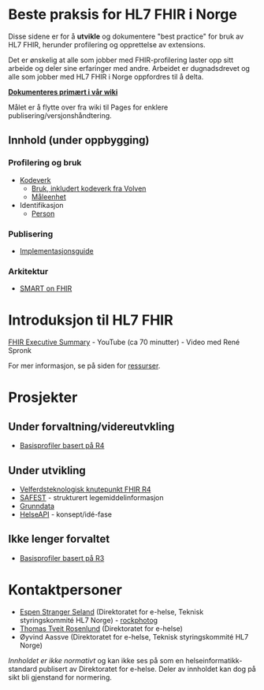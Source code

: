 # Beste praksis for HL7 FHIR i Norge

Disse sidene er for å **utvikle** og dokumentere "best practice" for bruk av HL7 FHIR, herunder profilering og opprettelse av extensions. 

Det er ønskelig at alle som jobber med FHIR-profilering laster opp sitt arbeide og deler sine erfaringer med andre. Arbeidet er dugnadsdrevet og alle som jobber med HL7 FHIR i Norge oppfordres til å delta. 

**[Dokumenteres primært i vår wiki](https://github.com/HL7Norway/best-practice/wiki)**

Målet er å flytte over fra wiki til Pages for enklere publisering/versjonshåndtering. 

## Innhold (under oppbygging)

### Profilering og bruk

* [Kodeverk](codesystem/index.md)
  * [Bruk, inkludert kodeverk fra Volven](codesystem/use.md)
  * [Måleenhet](codesystem/ucum.md)
* Identifikasjon
  * [Person](identifier/person.md)

### Publisering

* [Implementasjonsguide](implementasonsguide/index.md)

### Arkitektur

* [SMART on FHIR](SMARTonFHIR/index.md)

# Introduksjon til HL7 FHIR

[FHIR Executive Summary](https://youtu.be/YKr-MpptnYU?t=465) - YouTube (ca 70 minutter) - Video med René Spronk

For mer informasjon, se på siden for [ressurser](https://github.com/HL7Norway/best-practice/wiki/Ressurser).

# Prosjekter

## Under forvaltning/videreutvkling

* [Basisprofiler basert på R4](https://github.com/HL7Norway/basisprofiler-r4)

## Under utvikling

* [Velferdsteknologisk knutepunkt FHIR R4](https://github.com/HL7Norway/VKP-R4)
* [SAFEST](https://github.com/HL7Norway/SAFEST) - strukturert legemiddelinformasjon
* [Grunndata](https://github.com/HL7Norway/Grunndata-profiles)
* [HelseAPI](https://github.com/HL7Norway/HelseAPI) - konsept/idé-fase

## Ikke lenger forvaltet

* [Basisprofiler basert på R3](https://github.com/HL7Norway/basisprofiler-r3)

# Kontaktpersoner

* [Espen Stranger Seland](mailto:espen.stranger.seland@ehelse.no) (Direktoratet for e-helse, Teknisk styringskommité HL7 Norge) - [rockphotog](https://github.com/rockphotog)
* [Thomas Tveit Rosenlund](mailto:thomas.tveit.rosenlund@ehelse.no) (Direktoratet for e-helse)
* Øyvind Aassve (Direktoratet for e-helse, Teknisk styringskommité HL7 Norge)

_Innholdet er ikke normativt_ og kan ikke ses på som en helseinformatikk-standard publisert av Direktoratet for e-helse. Deler av innholdet kan dog på sikt bli gjenstand for normering. 
